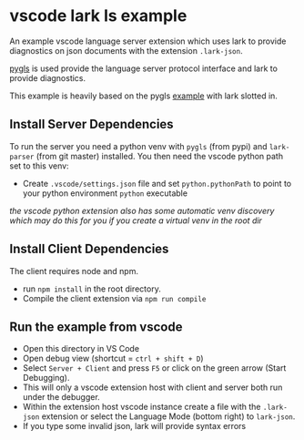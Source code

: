 # vscode lark ls example

An example vscode language server extension which uses lark to provide diagnostics on json documents with the extension `.lark-json`.

[pygls](https://github.com/openlawlibrary/pygls) is used provide the language server protocol interface and lark to provide diagnostics.

This example is heavily based on the pygls [example](https://github.com/openlawlibrary/pygls/tree/master/examples/json-extension) with lark slotted in.

## Install Server Dependencies
To run the server you need a python venv with `pygls` (from pypi) and `lark-parser` (from git master) installed.
You then need the vscode python path set to this venv:
- Create `.vscode/settings.json` file and set `python.pythonPath` to point to your python environment `python` executable 

*the vscode python extension also has some automatic venv discovery which may do this for you if you create a virtual venv in the root dir*

## Install Client Dependencies
The client requires node and npm.

-  run `npm install` in the root directory.
-  Compile the client extension via `npm run compile`


## Run the example from vscode

- Open this directory in VS Code
- Open debug view (shortcut = `ctrl + shift + D`)
- Select `Server + Client` and press `F5` or click on the green arrow (Start Debugging).
- This will only a vscode extension host with client and server both run under the debugger.
- Within the extension host vscode instance create a file with the `.lark-json` extension or select the Language Mode (bottom right) to `lark-json`.
- If you type some invalid json, lark will provide syntax errors
